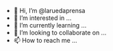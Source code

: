 - 👋 Hi, I’m @laruedaprensa
- 👀 I’m interested in ...
- 🌱 I’m currently learning ...
- 💞️ I’m looking to collaborate on ...
- 📫 How to reach me ...

<!---
laruedaprensa/laruedaprensa is a ✨ special ✨ repository because its `README.md` (this file) appears on your GitHub profile.
You can click the Preview link to take a look at your changes.
--->
